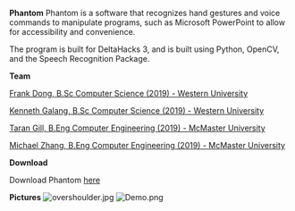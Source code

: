 **Phantom**
Phantom is a software that recognizes hand gestures and voice commands to manipulate programs,
such as Microsoft PowerPoint to allow for accessibility and convenience.

The program is built for DeltaHacks 3, and is built using Python, OpenCV, and the Speech Recognition Package.

**Team**

[Frank Dong, B.Sc Computer Science (2019) - Western University](https://github.com/frankdongers)

[Kenneth Galang, B.Sc Computer Science (2019) - Western University](https://github.com/kennygalang)

[Taran Gill, B.Eng Computer Engineering (2019) - McMaster University](https://github.com/taran-gill)

[Michael Zhang, B.Eng Computer Engineering (2019) - McMaster University](https://github.com/zhangm13)

**Download**

Download Phantom [here](https://www.mediafire.com/?527gn4f2sxf7a24)

**Pictures**
![overshoulder.jpg](https://s23.postimg.org/ennz2vchn/overshoulder.jpg)
![Demo.png](https://s23.postimg.org/jnkekcmd7/Demo.png)
